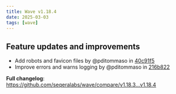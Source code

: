 ```yaml
---
title: Wave v1.18.4
date: 2025-03-03
tags: [wave]
---
```


## Feature updates and improvements

- Add robots and favicon files by @pditommaso in [40c91f5](https://github.com/seqeralabs/wave/commit/40c91f5f794a032c9ca83faa12ba58612df23b9b)
- Improve errors and warns logging by @pditommaso in [216b822](https://github.com/seqeralabs/wave/commit/216b8227aa492875f0036fcbeea2d5c04d46764f)

**Full changelog**: https://github.com/seqeralabs/wave/compare/v1.18.3...v1.18.4
